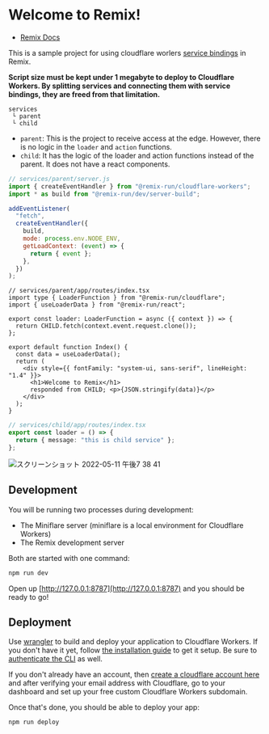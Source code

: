 # Welcome to Remix!

- [Remix Docs](https://remix.run/docs)

This is a sample project for using cloudflare worlers [service bindings](https://developers.cloudflare.com/workers/learning/using-services/) in Remix.

**Script size must be kept under 1 megabyte to deploy to Cloudflare Workers. By splitting services and connecting them with service bindings, they are freed from that limitation.**

```
services
 └ parent 
 └ child
```

- `parent`: This is the project to receive access at the edge. However, there is no logic in the `loader` and `action` functions.
- `child`: It has the logic of the loader and action functions instead of the parent. It does not have a react components.

```js
// services/parent/server.js
import { createEventHandler } from "@remix-run/cloudflare-workers";
import * as build from "@remix-run/dev/server-build";

addEventListener(
  "fetch",
  createEventHandler({
    build,
    mode: process.env.NODE_ENV,
    getLoadContext: (event) => {
      return { event };
    },
  })
);
```

```tsx
// services/parent/app/routes/index.tsx
import type { LoaderFunction } from "@remix-run/cloudflare";
import { useLoaderData } from "@remix-run/react";

export const loader: LoaderFunction = async ({ context }) => {
  return CHILD.fetch(context.event.request.clone());
};

export default function Index() {
  const data = useLoaderData();
  return (
    <div style={{ fontFamily: "system-ui, sans-serif", lineHeight: "1.4" }}>
      <h1>Welcome to Remix</h1>
      responded from CHILD; <p>{JSON.stringify(data)}</p>
    </div>
  );
}

```

```ts
// services/child/app/routes/index.tsx
export const loader = () => {
  return { message: "this is child service" };
};
```

![スクリーンショット 2022-05-11 午後7 38 41](https://user-images.githubusercontent.com/6711766/167831032-845673ec-fd6b-405c-8401-1083befc7df1.png)

## Development

You will be running two processes during development:

- The Miniflare server (miniflare is a local environment for Cloudflare Workers)
- The Remix development server

Both are started with one command:

```sh
npm run dev
```

Open up [http://127.0.0.1:8787](http://127.0.0.1:8787) and you should be ready to go!

## Deployment

Use [wrangler](https://developers.cloudflare.com/workers/cli-wrangler) to build and deploy your application to Cloudflare Workers. If you don't have it yet, follow [the installation guide](https://developers.cloudflare.com/workers/cli-wrangler/install-update) to get it setup. Be sure to [authenticate the CLI](https://developers.cloudflare.com/workers/cli-wrangler/authentication) as well.

If you don't already have an account, then [create a cloudflare account here](https://dash.cloudflare.com/sign-up) and after verifying your email address with Cloudflare, go to your dashboard and set up your free custom Cloudflare Workers subdomain.

Once that's done, you should be able to deploy your app:

```sh
npm run deploy
```
